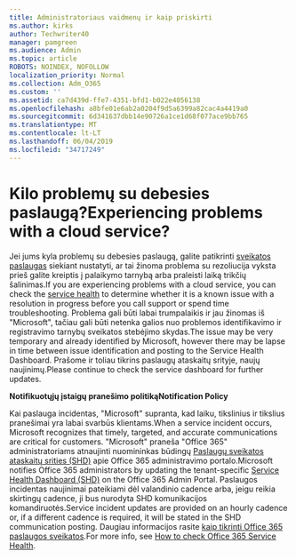 ```yaml
---
title: Administratoriaus vaidmenų ir kaip priskirti
ms.author: kirks
author: Techwriter40
manager: pamgreen
ms.audience: Admin
ms.topic: article
ROBOTS: NOINDEX, NOFOLLOW
localization_priority: Normal
ms.collection: Adm_O365
ms.custom: ''
ms.assetid: ca7d439d-ffe7-4351-bfd1-b022e4056138
ms.openlocfilehash: a8bfe01e6ab2a0204f9d5a6399a82cac4a4419a0
ms.sourcegitcommit: 6d341637dbb14e90726a1ce1d68f077ace9bb765
ms.translationtype: MT
ms.contentlocale: lt-LT
ms.lasthandoff: 06/04/2019
ms.locfileid: "34717249"
---
```

# <a name="experiencing-problems-with-a-cloud-service"></a><span data-ttu-id="f4436-102">Kilo problemų su debesies paslaugą?</span><span class="sxs-lookup"><span data-stu-id="f4436-102">Experiencing problems with a cloud service?</span></span>

<span data-ttu-id="f4436-103">Jei jums kyla problemų su debesies paslaugą, galite patikrinti [sveikatos paslaugas](https://admin.microsoft.com/AdminPortal/Home#/servicehealth) siekiant nustatyti, ar tai žinoma problema su rezoliucija vyksta prieš galite kreiptis į palaikymo tarnybą arba praleisti laiką trikčių šalinimas.</span><span class="sxs-lookup"><span data-stu-id="f4436-103">If you are experiencing problems with a cloud service, you can check the [service health](https://admin.microsoft.com/AdminPortal/Home#/servicehealth) to determine whether it is a known issue with a resolution in progress before you call support or spend time troubleshooting.</span></span> <span data-ttu-id="f4436-104">Problema gali būti labai trumpalaikis ir jau žinomas iš "Microsoft", tačiau gali būti netenka galios nuo problemos identifikavimo ir registravimo tarnybų sveikatos stebėjimo skydas.</span><span class="sxs-lookup"><span data-stu-id="f4436-104">The issue may be very temporary and already identified by Microsoft, however there may be lapse in time between issue identification and posting to the Service Health Dashboard.</span></span> <span data-ttu-id="f4436-105">Prašome ir toliau tikrins paslaugų ataskaitų srityje, naujų naujinimų.</span><span class="sxs-lookup"><span data-stu-id="f4436-105">Please continue to check the service dashboard for further updates.</span></span>

<span data-ttu-id="f4436-106">**Notifikuotųjų įstaigų pranešimo politiką**</span><span class="sxs-lookup"><span data-stu-id="f4436-106">**Notification Policy**</span></span>

<span data-ttu-id="f4436-107">Kai paslauga incidentas, "Microsoft" supranta, kad laiku, tikslinius ir tikslius pranešimai yra labai svarbūs klientams.</span><span class="sxs-lookup"><span data-stu-id="f4436-107">When a service incident occurs, Microsoft recognizes that timely, targeted, and accurate communications are critical for customers.</span></span> <span data-ttu-id="f4436-108">"Microsoft" praneša "Office 365" administratoriams atnaujinti nuomininkas būdingų [Paslaugų sveikatos ataskaitų srities (SHD)](https://admin.microsoft.com/AdminPortal/Home#/servicehealth) apie Office 365 administravimo portalo.</span><span class="sxs-lookup"><span data-stu-id="f4436-108">Microsoft notifies Office 365 administrators by updating the tenant-specific [Service Health Dashboard (SHD)](https://admin.microsoft.com/AdminPortal/Home#/servicehealth) on the Office 365 Admin Portal.</span></span> <span data-ttu-id="f4436-109">Paslaugos incidentas naujinimai pateikiami dėl valandinio cadence arba, jeigu reikia skirtingų cadence, ji bus nurodyta SHD komunikacijos komandiruotės.</span><span class="sxs-lookup"><span data-stu-id="f4436-109">Service incident updates are provided on an hourly cadence or, if a different cadence is required, it will be stated in the SHD communication posting.</span></span> <span data-ttu-id="f4436-110">Daugiau informacijos rasite [kaip tikrinti Office 365 paslaugos sveikatos](https://docs.microsoft.com/en-us/office365/enterprise/view-service-health).</span><span class="sxs-lookup"><span data-stu-id="f4436-110">For more info, see [How to check Office 365 Service Health](https://docs.microsoft.com/en-us/office365/enterprise/view-service-health).</span></span>

